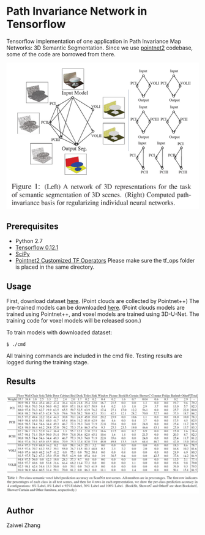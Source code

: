 # Path Invariance Network in Tensorflow

Tensorflow implementation of one application in Path Invariance Map Networks: 3D Semantic Segmentation.
Since we use [pointnet2](https://github.com/charlesq34/pointnet2) codebase, some of the code are borrowed from there.

![alt tag](intro.JPG)

## Prerequisites

- Python 2.7 
- [Tensorflow 0.12.1](https://github.com/tensorflow/tensorflow/tree/r0.12)
- [SciPy](http://www.scipy.org/install.html)
- [Pointnet2 Customized TF Operators](https://github.com/charlesq34/pointnet2/tree/master/tf_ops) Please make sure the tf_ops folder is placed in the same directory.

## Usage

First, download dataset [here](https://drive.google.com/open?id=1tOFn5rcs-9KsmfBOO9au3jeJiGTX7ikn). (Point clouds are collected by Pointnet++)
The pre-trained models can be downloaded [here](https://drive.google.com/open?id=1hZYRfFNsx9b0KMI5YwX_ZmbKRRQJto-Z).
(Point clouds models are trained using Pointnet++, and voxel models are trained using 3D-U-Net. The training code for voxel models will be released soon.)

To train models with downloaded dataset:

    $ ./cmd

All training commands are included in the cmd file.
Testing results are logged during the training stage.

## Results
![alt tag](result.JPG)

## Author

Zaiwei Zhang
